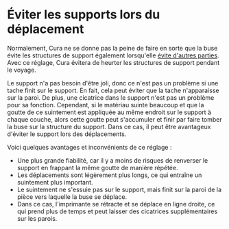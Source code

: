 Éviter les supports lors du déplacement
====
Normalement, Cura ne se donne pas la peine de faire en sorte que la buse évite les structures de support également lorsqu'elle [évite d'autres parties](travel_avoid_other_parts.md). Avec ce réglage, Cura évitera de heurter les structures de support pendant le voyage.

Le support n'a pas besoin d'être joli, donc ce n'est pas un problème si une tache finit sur le support. En fait, cela peut éviter que la tache n'apparaisse sur la paroi. De plus, une cicatrice dans le support n'est pas un problème pour sa fonction. Cependant, si le matériau suinte beaucoup et que la goutte de ce suintement est appliquée au même endroit sur le support à chaque couche, alors cette goutte peut s'accumuler et finir par faire tomber la buse sur la structure du support. Dans ce cas, il peut être avantageux d'éviter le support lors des déplacements.

Voici quelques avantages et inconvénients de ce réglage :
* Une plus grande fiabilité, car il y a moins de risques de renverser le support en frappant la même goutte de manière répétée.
* Les déplacements sont légèrement plus longs, ce qui entraîne un suintement plus important.
* Le suintement ne s'essuie pas sur le support, mais finit sur la paroi de la pièce vers laquelle la buse se déplace.
* Dans ce cas, l'imprimante se rétracte et se déplace en ligne droite, ce qui prend plus de temps et peut laisser des cicatrices supplémentaires sur les parois.
